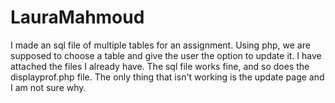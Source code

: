 # LauraMahmoud
I made an sql file of multiple tables for an assignment. Using php, we are supposed to choose a table and give the user the option to update it. I have attached the files I already have. The sql file works fine, and so does the displayprof.php file. The only thing that isn't working is the update page and I am not sure why.
